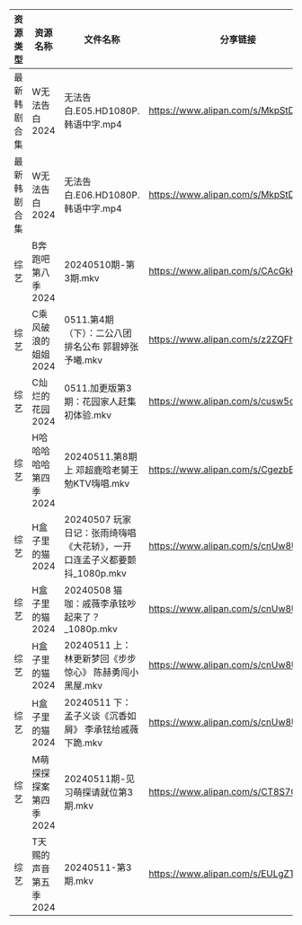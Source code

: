 | 资源类型   | 资源名称          | 文件名称                                           | 分享链接                                 | 更新时间                |
| ------ | ------------- | ---------------------------------------------- | ------------------------------------ | ------------------- |
| 最新韩剧合集 | W无法告白2024     | 无法告白.E05.HD1080P.韩语中字.mp4                      | https://www.alipan.com/s/MkpStDMqDgu | 2024-05-11 18:12:57 |
| 最新韩剧合集 | W无法告白2024     | 无法告白.E06.HD1080P.韩语中字.mp4                      | https://www.alipan.com/s/MkpStDMqDgu | 2024-05-11 18:12:57 |
| 综艺     | B奔跑吧第八季2024   | 20240510期-第3期.mkv                              | https://www.alipan.com/s/CAcGkk8vZXT | 2024-05-11 00:07:36 |
| 综艺     | C乘风破浪的姐姐2024  | 0511.第4期（下）：二公八团排名公布 郭碧婷张予曦.mkv                | https://www.alipan.com/s/z2ZQFhKX5nR | 2024-05-11 14:10:10 |
| 综艺     | C灿烂的花园2024    | 0511.加更版第3期：花园家人赶集初体验.mkv                      | https://www.alipan.com/s/cusw5oJaLFV | 2024-05-11 14:10:15 |
| 综艺     | H哈哈哈哈哈第四季2024 | 20240511.第8期上 邓超鹿晗老舅王勉KTV嗨唱.mkv                | https://www.alipan.com/s/CgezbEPvmVp | 2024-05-11 14:10:23 |
| 综艺     | H盒子里的猫2024    | 20240507 玩家日记：张雨绮嗨唱《大花轿》，一开口连孟子义都要颤抖_1080p.mkv | https://www.alipan.com/s/cnUw8UeQ7bS | 2024-05-11 14:10:30 |
| 综艺     | H盒子里的猫2024    | 20240508 猫咖：戚薇李承铉吵起来了？_1080p.mkv               | https://www.alipan.com/s/cnUw8UeQ7bS | 2024-05-11 14:10:30 |
| 综艺     | H盒子里的猫2024    | 20240511 上：林更新梦回《步步惊心》 陈赫勇闯小黑屋.mkv             | https://www.alipan.com/s/cnUw8UeQ7bS | 2024-05-11 14:10:29 |
| 综艺     | H盒子里的猫2024    | 20240511 下：孟子义谈《沉香如屑》 李承铉给戚薇下跪.mkv             | https://www.alipan.com/s/cnUw8UeQ7bS | 2024-05-11 14:10:29 |
| 综艺     | M萌探探探案第四季2024 | 20240511期-见习萌探请就位第3期.mkv                       | https://www.alipan.com/s/CT8S7QehFWz | 2024-05-11 14:10:47 |
| 综艺     | T天赐的声音第五季2024 | 20240511-第3期.mkv                               | https://www.alipan.com/s/EULgZTroyjo | 2024-05-11 14:11:04 |
